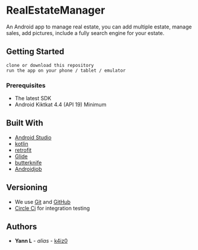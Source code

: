 # RealEstateManager

An Android app to manage real estate, 
you can add multiple estate, manage sales, add pictures, 
include a fully search engine for your estate.

## Getting Started

    clone or download this repository
    run the app on your phone / tablet / emulator
    
### Prerequisites

* The latest SDK
* Android Kiktkat 4.4 (API 19) Minimum

## Built With

* [Android Studio](https://developer.android.com/studio/) 
* [kotlin](https://kotlinlang.org/)
* [retrofit](http://square.github.io/retrofit/)
* [Glide](https://github.com/bumptech/glide)
* [butterknife](https://github.com/JakeWharton/butterknife)
* [Androidjob](https://github.com/evernote/android-job)

## Versioning

* We use [Git](https://git-scm.com/) and [GitHub](https://github.com)
* [Circle Ci](https://circleci.com) for integration testing

## Authors

* **Yann L** - *alias* - [k4iz0](https://github.com/k4iz0)
